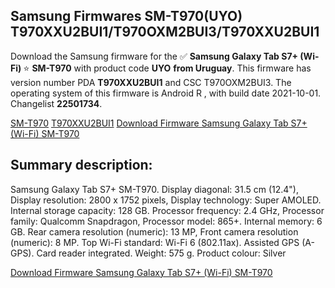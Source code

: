<h2>Samsung Firmwares SM-T970(UYO) T970XXU2BUI1/T970OXM2BUI3/T970XXU2BUI1</h2>
Download the Samsung firmware for the ✅ <strong>Samsung Galaxy Tab S7+ (Wi-Fi) </strong> ⭐ <strong>SM-T970</strong> with product code <strong>UYO</strong> <strong> from Uruguay</strong>. This firmware has version number PDA <strong>T970XXU2BUI1</strong> and CSC T970OXM2BUI3. The operating system of this firmware is Android R , with build date 2021-10-01. Changelist <strong>22501734</strong>.


[SM-T970](https://samfirm.shop/samsung/model/SM-T970)
[T970XXU2BUI1](https://samfirm.shop/samsung/pda/T970XXU2BUI1)
[Download Firmware Samsung Galaxy Tab S7+ (Wi-Fi) SM-T970](https://samfirm.shop/samsung/firmware/461599)
<h2>Summary description:</h2>
<p>Samsung Galaxy Tab S7+ SM-T970. Display diagonal: 31.5 cm (12.4"), Display resolution: 2800 x 1752 pixels, Display technology: Super AMOLED. Internal storage capacity: 128 GB. Processor frequency: 2.4 GHz, Processor family: Qualcomm Snapdragon, Processor model: 865+. Internal memory: 6 GB. Rear camera resolution (numeric): 13 MP, Front camera resolution (numeric): 8 MP. Top Wi-Fi standard: Wi-Fi 6 (802.11ax). Assisted GPS (A-GPS). Card reader integrated. Weight: 575 g. Product colour: Silver</p>


[Download Firmware Samsung Galaxy Tab S7+ (Wi-Fi) SM-T970](https://samfirm.shop/samsung/firmware/461599)
